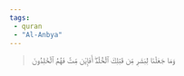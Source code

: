 ```yaml
---
tags: 
 - quran 
 - "Al-Anbya"
---
```


> وَمَا جَعَلۡنَا لِبَشَرٖ مِّن قَبۡلِكَ ٱلۡخُلۡدَۖ أَفَإِيْن مِّتَّ فَهُمُ ٱلۡخَٰلِدُونَ
